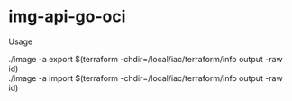 # img-api-go-oci

Usage

./image -a export $(terraform -chdir=/local/iac/terraform/info output -raw id)  
./image -a import $(terraform -chdir=/local/iac/terraform/info output -raw id)
